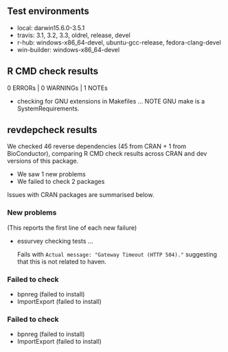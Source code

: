 ## Test environments

* local: darwin15.6.0-3.5.1
* travis: 3.1, 3.2, 3.3, oldrel, release, devel
* r-hub: windows-x86_64-devel, ubuntu-gcc-release, fedora-clang-devel
* win-builder: windows-x86_64-devel

## R CMD check results
0 ERRORs | 0 WARNINGs | 1 NOTEs

* checking for GNU extensions in Makefiles ... NOTE
  GNU make is a SystemRequirements.

## revdepcheck results

We checked 46 reverse dependencies (45 from CRAN + 1 from BioConductor), comparing R CMD check results across CRAN and dev versions of this package.

 * We saw 1 new problems
 * We failed to check 2 packages

Issues with CRAN packages are summarised below.

### New problems
(This reports the first line of each new failure)

* essurvey
  checking tests ...
  
  Fails with `Actual message: "Gateway Timeout (HTTP 504)."` suggesting
  that this is not related to haven.

### Failed to check

* bpnreg       (failed to install)
* ImportExport (failed to install)

### Failed to check

* bpnreg       (failed to install)
* ImportExport (failed to install)
